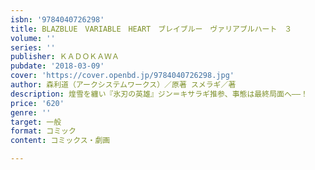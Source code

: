 ```yaml
---
isbn: '9784040726298'
title: BLAZBLUE　VARIABLE　HEART　ブレイブルー　ヴァリアブルハート　３
volume: ''
series: ''
publisher: ＫＡＤＯＫＡＷＡ
pubdate: '2018-03-09'
cover: 'https://cover.openbd.jp/9784040726298.jpg'
author: 森利道（アークシステムワークス）／原著 スメラギ／著
description: 煌雪を纏い『氷刃の英雄』ジン＝キサラギ推参、事態は最終局面へ――！
price: '620'
genre: ''
target: 一般
format: コミック
content: コミックス・劇画

---
```

